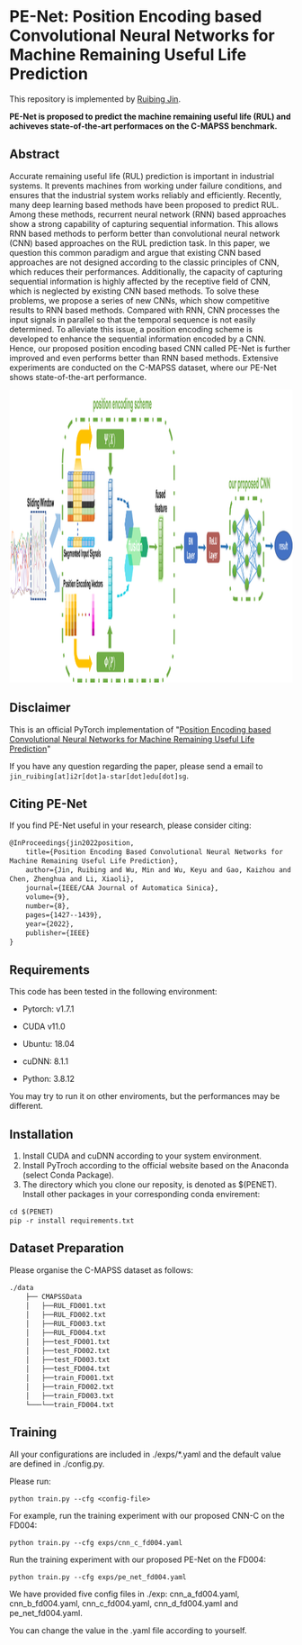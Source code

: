 # PE-Net: Position Encoding based Convolutional Neural Networks for Machine Remaining Useful Life Prediction
This repository is implemented by [Ruibing Jin](https://ruibing-jin.github.io/).


**PE-Net is proposed to predict the machine remaining useful life (RUL) and achiveves state-of-the-art performaces on the C-MAPSS benchmark.**

## Abstract

Accurate remaining useful life (RUL) prediction is important in industrial systems. It prevents machines from working under failure conditions, and ensures that the industrial system works reliably and efficiently. Recently, many deep learning based methods have been proposed to predict RUL. Among these methods, recurrent neural network (RNN) based approaches show a strong capability of capturing sequential information. This allows RNN based methods to perform better than convolutional neural network (CNN) based approaches on the RUL prediction task. In this paper, we question this common paradigm and argue that existing CNN based approaches are not designed according to the classic principles of CNN, which reduces their performances. Additionally, the capacity of capturing sequential information is highly affected by the receptive field of CNN, which is neglected by existing CNN based methods. To solve these problems, we propose a series of new CNNs, which show competitive results to RNN based methods. Compared with RNN, CNN processes the input signals in parallel so that the temporal sequence is not easily determined. To alleviate this issue, a position encoding scheme is developed to enhance the sequential information encoded by a CNN. Hence, our proposed position encoding based CNN called PE-Net is further improved and even performs better than RNN based methods. Extensive experiments are conducted on the C-MAPSS dataset, where our PE-Net shows state-of-the-art performance.

<img src='pe_net.png' width='1280' height='520'>

## Disclaimer
This is an official PyTorch implementation of "[Position Encoding based Convolutional Neural Networks for Machine Remaining Useful Life Prediction](https://ieeexplore.ieee.org/document/9849459)"

If you have any question regarding the paper, please send a email to `jin_ruibing[at]i2r[dot]a-star[dot]edu[dot]sg`.

## Citing PE-Net
If you find PE-Net useful in your research, please consider citing:

    @InProceedings{jin2022position,
        title={Position Encoding Based Convolutional Neural Networks for Machine Remaining Useful Life Prediction},
        author={Jin, Ruibing and Wu, Min and Wu, Keyu and Gao, Kaizhou and Chen, Zhenghua and Li, Xiaoli},
        journal={IEEE/CAA Journal of Automatica Sinica},
        volume={9},
        number={8},
        pages={1427--1439},
        year={2022},
        publisher={IEEE}
    }

## Requirements
This code has been tested in the following environment:

- Pytorch: v1.7.1

- CUDA v11.0

- Ubuntu: 18.04

- cuDNN: 8.1.1

- Python: 3.8.12

You may try to run it on other enviroments, but the performances may be different.

## Installation

1. Install CUDA and cuDNN according to your system environment.
2. Install PyTroch according to the official website based on the Anaconda (select Conda Package).
3. The directory which you clone our reposity, is denoted as $(PENET). Install other packages in your corresponding conda envirement:
```
cd $(PENET)
pip -r install requirements.txt
```

## Dataset Preparation
 
Please organise the C-MAPSS dataset as follows:
```
./data
    ├── CMAPSSData
    │   ├──RUL_FD001.txt
    │   ├──RUL_FD002.txt
    │   ├──RUL_FD003.txt
    │   ├──RUL_FD004.txt
    │   ├──test_FD001.txt
    │   ├──test_FD002.txt
    │   ├──test_FD003.txt
    │   ├──test_FD004.txt
    │   ├──train_FD001.txt
    │   ├──train_FD002.txt
    │   ├──train_FD003.txt
    └───└──train_FD004.txt           
```

## Training
All your configurations are included in ./exps/*.yaml and the default value are defined in ./config.py. 

Please run:
```
python train.py --cfg <config-file>
```
For example, run the training experiment with our proposed CNN-C on the FD004:
```
python train.py --cfg exps/cnn_c_fd004.yaml
```
Run the training experiment with our proposed PE-Net on the FD004:
```
python train.py --cfg exps/pe_net_fd004.yaml
```
We have provided five config files in ./exp: cnn_a_fd004.yaml, cnn_b_fd004.yaml, cnn_c_fd004.yaml, cnn_d_fd004.yaml and pe_net_fd004.yaml. 

You can change the value in the .yaml file according to yourself.